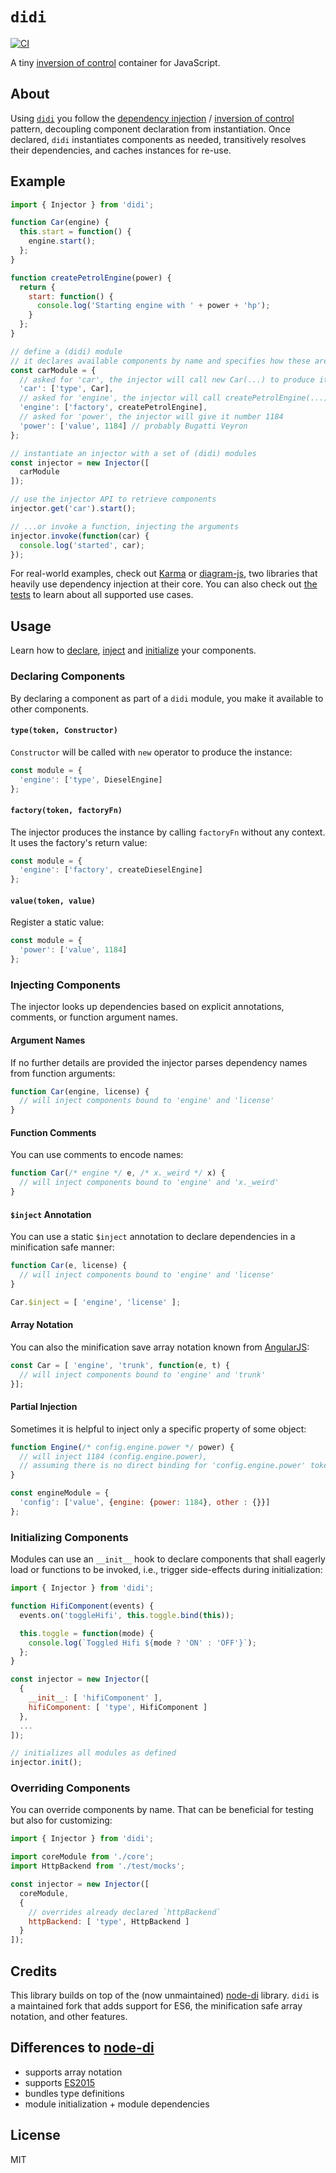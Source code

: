 # `didi`

[![CI](https://github.com/nikku/didi/actions/workflows/CI.yml/badge.svg)](https://github.com/nikku/didi/actions/workflows/CI.yml)

A tiny [inversion of control](https://en.wikipedia.org/wiki/Inversion_of_control) container for JavaScript.


## About

Using [`didi`](https://github.com/nikku/didi) you follow the [dependency injection](https://en.wikipedia.org/wiki/Dependency_injection) / [inversion of control](https://en.wikipedia.org/wiki/Inversion_of_control) pattern, decoupling component declaration from instantiation. Once declared, `didi` instantiates components as needed, transitively resolves their dependencies, and caches instances for re-use.


## Example

```js
import { Injector } from 'didi';

function Car(engine) {
  this.start = function() {
    engine.start();
  };
}

function createPetrolEngine(power) {
  return {
    start: function() {
      console.log('Starting engine with ' + power + 'hp');
    }
  };
}

// define a (didi) module
// it declares available components by name and specifies how these are provided
const carModule = {
  // asked for 'car', the injector will call new Car(...) to produce it
  'car': ['type', Car],
  // asked for 'engine', the injector will call createPetrolEngine(...) to produce it
  'engine': ['factory', createPetrolEngine],
  // asked for 'power', the injector will give it number 1184
  'power': ['value', 1184] // probably Bugatti Veyron
};

// instantiate an injector with a set of (didi) modules
const injector = new Injector([
  carModule
]);

// use the injector API to retrieve components
injector.get('car').start();

// ...or invoke a function, injecting the arguments
injector.invoke(function(car) {
  console.log('started', car);
});
```

For real-world examples, check out [Karma](https://github.com/karma-runner/karma) or [diagram-js](https://github.com/bpmn-io/diagram-js), two libraries that heavily use dependency injection at their core. You can also check out [the tests](https://github.com/nikku/didi/blob/master/test/injector.spec.js) to learn about all supported use cases.


## Usage

Learn how to [declare](#declaring-components), [inject](#injecting-components) and [initialize](#initializing-components) your components.


### Declaring Components

By declaring a component as part of a `didi` module, you make it available to other components.

#### `type(token, Constructor)`

`Constructor` will be called with `new` operator to produce the instance:

```js
const module = {
  'engine': ['type', DieselEngine]
};
```

#### `factory(token, factoryFn)`

The injector produces the instance by calling `factoryFn` without any context. It uses the factory's return value:

```js
const module = {
  'engine': ['factory', createDieselEngine]
};
```

#### `value(token, value)`

Register a static value:

```js
const module = {
  'power': ['value', 1184]
};
```


### Injecting Components

The injector looks up dependencies based on explicit annotations, comments, or function argument names.

#### Argument Names

If no further details are provided the injector parses dependency names from function arguments:

```js
function Car(engine, license) {
  // will inject components bound to 'engine' and 'license'
}
```

#### Function Comments

You can use comments to encode names:

```js
function Car(/* engine */ e, /* x._weird */ x) {
  // will inject components bound to 'engine' and 'x._weird'
}
```

#### `$inject` Annotation

You can use a static `$inject` annotation to declare dependencies in a minification safe manner:

```js
function Car(e, license) {
  // will inject components bound to 'engine' and 'license'
}

Car.$inject = [ 'engine', 'license' ];
```

#### Array Notation

You can also the minification save array notation known from [AngularJS][AngularJS]:

```js
const Car = [ 'engine', 'trunk', function(e, t) {
  // will inject components bound to 'engine' and 'trunk'
}];
```

#### Partial Injection

Sometimes it is helpful to inject only a specific property of some object:

```js
function Engine(/* config.engine.power */ power) {
  // will inject 1184 (config.engine.power),
  // assuming there is no direct binding for 'config.engine.power' token
}

const engineModule = {
  'config': ['value', {engine: {power: 1184}, other : {}}]
};
```


### Initializing Components

Modules can use an `__init__` hook to declare components that shall eagerly load or functions to be invoked, i.e., trigger side-effects during initialization:

```javascript
import { Injector } from 'didi';

function HifiComponent(events) {
  events.on('toggleHifi', this.toggle.bind(this));

  this.toggle = function(mode) {
    console.log(`Toggled Hifi ${mode ? 'ON' : 'OFF'}`);
  };
}

const injector = new Injector([
  {
    __init__: [ 'hifiComponent' ],
    hifiComponent: [ 'type', HifiComponent ]
  },
  ...
]);

// initializes all modules as defined
injector.init();
```


### Overriding Components

You can override components by name. That can be beneficial for testing but also for customizing:

```js
import { Injector } from 'didi';

import coreModule from './core';
import HttpBackend from './test/mocks';

const injector = new Injector([
  coreModule,
  {
    // overrides already declared `httpBackend`
    httpBackend: [ 'type', HttpBackend ]
  }
]);
```


## Credits

This library builds on top of the (now unmaintained) [node-di][node-di] library. `didi` is a maintained fork that adds support for ES6, the minification safe array notation, and other features.


## Differences to [node-di][node-di]

- supports array notation
- supports [ES2015](http://babeljs.io/learn-es2015/)
- bundles type definitions
- module initialization + module dependencies


## License

MIT


[AngularJS]: http://angularjs.org/
[node-di]: https://github.com/vojtajina/node-di
